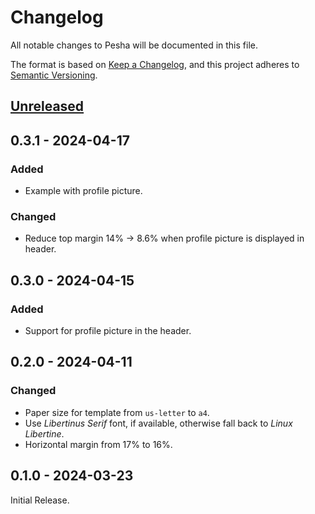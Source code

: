 # Changelog

All notable changes to Pesha will be documented in this file.

The format is based on [Keep a Changelog](https://keepachangelog.com/en/1.1.0/),
and this project adheres to [Semantic Versioning](https://semver.org/spec/v2.0.0.html).

<!---
The changes should be grouped using the following categories (in order of precedence):
- Added: for new features.
- Changed: for changes in existing functionality.
- Fixed: for any bug fixes.
- Deprecated: for soon-to-be removed features.
- Removed: for now removed features.
-->

[unreleased]: https://github.com/talal/ilm/compare/v0.3.1...HEAD

## [Unreleased]

## 0.3.1 - 2024-04-17

### Added

- Example with profile picture.

### Changed

- Reduce top margin 14% -> 8.6% when profile picture is displayed in header.

## 0.3.0 - 2024-04-15

### Added

- Support for profile picture in the header.

## 0.2.0 - 2024-04-11

### Changed

- Paper size for template from `us-letter` to `a4`.
- Use _Libertinus Serif_ font, if available, otherwise fall back to _Linux Libertine_.
- Horizontal margin from 17% to 16%.

## 0.1.0 - 2024-03-23

Initial Release.
